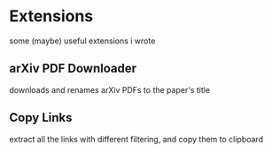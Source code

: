 # Extensions

some (maybe) useful extensions i wrote

## arXiv PDF Downloader

downloads and renames arXiv PDFs to the paper's title

## Copy Links

extract all the links with different filtering, and copy them to clipboard